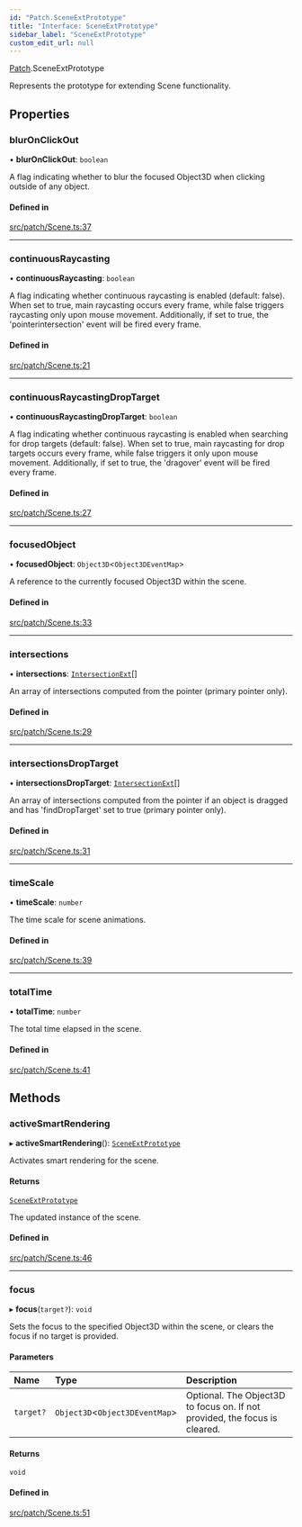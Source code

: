 ```yaml
---
id: "Patch.SceneExtPrototype"
title: "Interface: SceneExtPrototype"
sidebar_label: "SceneExtPrototype"
custom_edit_url: null
---
```


[Patch](../namespaces/Patch.md).SceneExtPrototype

Represents the prototype for extending Scene functionality.

## Properties

### blurOnClickOut

• **blurOnClickOut**: `boolean`

A flag indicating whether to blur the focused Object3D when clicking outside of any object.

#### Defined in

[src/patch/Scene.ts:37](https://github.com/agargaro/three.ez/blob/0027204/src/patch/Scene.ts#L37)

___

### continuousRaycasting

• **continuousRaycasting**: `boolean`

A flag indicating whether continuous raycasting is enabled (default: false).
When set to true, main raycasting occurs every frame, while false triggers raycasting only upon mouse movement.
Additionally, if set to true, the 'pointerintersection' event will be fired every frame.

#### Defined in

[src/patch/Scene.ts:21](https://github.com/agargaro/three.ez/blob/0027204/src/patch/Scene.ts#L21)

___

### continuousRaycastingDropTarget

• **continuousRaycastingDropTarget**: `boolean`

A flag indicating whether continuous raycasting is enabled when searching for drop targets (default: false).
When set to true, main raycasting for drop targets occurs every frame, while false triggers it only upon mouse movement. 
Additionally, if set to true, the 'dragover' event will be fired every frame.

#### Defined in

[src/patch/Scene.ts:27](https://github.com/agargaro/three.ez/blob/0027204/src/patch/Scene.ts#L27)

___

### focusedObject

• **focusedObject**: `Object3D`<`Object3DEventMap`\>

A reference to the currently focused Object3D within the scene.

#### Defined in

[src/patch/Scene.ts:33](https://github.com/agargaro/three.ez/blob/0027204/src/patch/Scene.ts#L33)

___

### intersections

• **intersections**: [`IntersectionExt`](Events.IntersectionExt.md)[]

An array of intersections computed from the pointer (primary pointer only).

#### Defined in

[src/patch/Scene.ts:29](https://github.com/agargaro/three.ez/blob/0027204/src/patch/Scene.ts#L29)

___

### intersectionsDropTarget

• **intersectionsDropTarget**: [`IntersectionExt`](Events.IntersectionExt.md)[]

An array of intersections computed from the pointer if an object is dragged and has 'findDropTarget' set to true (primary pointer only).

#### Defined in

[src/patch/Scene.ts:31](https://github.com/agargaro/three.ez/blob/0027204/src/patch/Scene.ts#L31)

___

### timeScale

• **timeScale**: `number`

The time scale for scene animations.

#### Defined in

[src/patch/Scene.ts:39](https://github.com/agargaro/three.ez/blob/0027204/src/patch/Scene.ts#L39)

___

### totalTime

• **totalTime**: `number`

The total time elapsed in the scene.

#### Defined in

[src/patch/Scene.ts:41](https://github.com/agargaro/three.ez/blob/0027204/src/patch/Scene.ts#L41)

## Methods

### activeSmartRendering

▸ **activeSmartRendering**(): [`SceneExtPrototype`](Patch.SceneExtPrototype.md)

Activates smart rendering for the scene.

#### Returns

[`SceneExtPrototype`](Patch.SceneExtPrototype.md)

The updated instance of the scene.

#### Defined in

[src/patch/Scene.ts:46](https://github.com/agargaro/three.ez/blob/0027204/src/patch/Scene.ts#L46)

___

### focus

▸ **focus**(`target?`): `void`

Sets the focus to the specified Object3D within the scene, or clears the focus if no target is provided.

#### Parameters

| Name | Type | Description |
| :------ | :------ | :------ |
| `target?` | `Object3D`<`Object3DEventMap`\> | Optional. The Object3D to focus on. If not provided, the focus is cleared. |

#### Returns

`void`

#### Defined in

[src/patch/Scene.ts:51](https://github.com/agargaro/three.ez/blob/0027204/src/patch/Scene.ts#L51)
